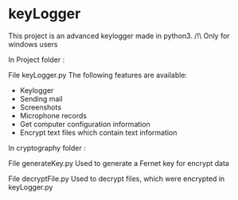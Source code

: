 # keyLogger

This project is an advanced keylogger made in python3. 
/!\ Only for windows users

In Project folder :

File keyLogger.py
The following features are available:
- Keylogger
- Sending mail
- Screenshots
- Microphone records
- Get computer configuration information
- Encrypt text files which contain text information 

In cryptography folder :

File generateKey.py
Used to generate a Fernet key for encrypt data

File decryptFile.py 
Used to decrypt files, which were encrypted in keyLogger.py
